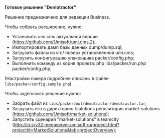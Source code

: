 **Готовое решение "Demotractor"**

Решение предназначено для редакции Business.

Чтобы собрать расширение, нужно:

* Установить umi.cms актуальной версии (https://github.com/Umisoft/umi.cms.2);
* Импортировать дамп базы данных dump/dump.sql;
* Загрузить файлы из src/ поверх установленной umi.cms;
* Загрузить конфигурацию упаковщика packer/config.php;
* Выполнить команду из корня проекта: php libs/packer/run.php packer/config.php;

(Настройки пакера подробнее описаны в файле `libs/packer/config.sample.php`)

Чтобы задеплоить решение нужно:
 * Забрать файл из `libs/packer/out/demotractor/demotractor.tar`;
 * Загрузить его в директорию /solutions репозитория market-solutions (https://github.com/Umisoft/market-solutions);
 * Запустить сценарий "market-solutions" в teamcity (http://ci.srv32.megaserver.umisoft.ru/project.html?projectId=MarketSolutions&tab=projectOverview);
